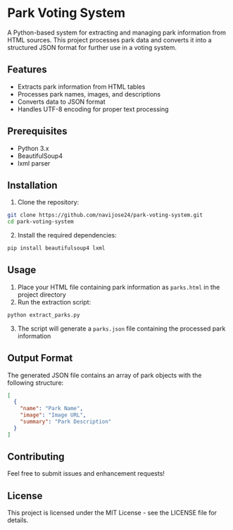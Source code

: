 # Park Voting System

A Python-based system for extracting and managing park information from HTML sources. This project processes park data and converts it into a structured JSON format for further use in a voting system.

## Features

- Extracts park information from HTML tables
- Processes park names, images, and descriptions
- Converts data to JSON format
- Handles UTF-8 encoding for proper text processing

## Prerequisites

- Python 3.x
- BeautifulSoup4
- lxml parser

## Installation

1. Clone the repository:
```bash
git clone https://github.com/navijose24/park-voting-system.git
cd park-voting-system
```

2. Install the required dependencies:
```bash
pip install beautifulsoup4 lxml
```

## Usage

1. Place your HTML file containing park information as `parks.html` in the project directory
2. Run the extraction script:
```bash
python extract_parks.py
```
3. The script will generate a `parks.json` file containing the processed park information

## Output Format

The generated JSON file contains an array of park objects with the following structure:
```json
[
  {
    "name": "Park Name",
    "image": "Image URL",
    "summary": "Park Description"
  }
]
```

## Contributing

Feel free to submit issues and enhancement requests!

## License

This project is licensed under the MIT License - see the LICENSE file for details. 
